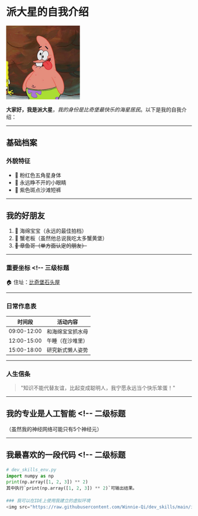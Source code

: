 # 派大星的自我介绍 <!-- 一级标题 -->

<img src="https://github.com/tonystark0974/iron/blob/master/images/OIP.jpg" width="200" alt="派大星形象">

**大家好，我是派大星**，_我的身份是比奇堡最快乐的海星居民_。以下是我的自我介绍：

---

## 基础档案 <!-- 二级标题 -->

### 外貌特征 <!-- 三级标题 -->
- 🎨 粉红色五角星身体  
- 👀 永远睁不开的小眼睛  
- 👖 紫色斑点沙滩短裤  

---

## 我的好朋友 <!-- 二级标题 -->
1. 🧽 海绵宝宝（永远的最佳拍档）  
2. 🦀 蟹老板（虽然他总说我吃太多蟹黄堡）  
3. <del>🐙 章鱼哥（单方面认定的朋友）</del>  

---

### 重要坐标 <!-- 三级标题  
🏠 住址：[比奇堡石头屋](https://th.bing.com/th/id/R.6357f8779efd4bc24113c46c22e6e67e?rik=fSOEWgsfFqc%2fNw&riu=http%3a%2f%2fwww.hereinuk.com%2fwp-content%2fuploads%2f2019%2f03%2f0-2965.jpg&ehk=BIcMOoXdB4L8Sv34EdJAlys%2bMeFzRnfG6dVt4OLSuKY%3d&risl=&pid=ImgRaw&r=0)  

---

### 日常作息表 <!-- 三级标题 -->
| 时间段       | 活动内容            |
|--------------|-------------------|
| 09:00-12:00  | 和海绵宝宝抓水母    |
| 12:00-15:00  | 午睡（在沙堆里）    |
| 15:00-18:00  | 研究新式懒人姿势    |

---

### 人生信条 <!-- 三级标题 -->
> "知识不能代替友谊，比起变成聪明人，我宁愿永远当个快乐笨蛋！"  

---

## 我的专业是人工智能 <!-- 二级标题  
（虽然我的神经网络可能只有5个神经元）

---

## 我最喜欢的一段代码 <!-- 二级标题  
```python
# dev_skills_env.py
import numpy as np
print(np.array([1, 2, 3]) ** 2)
其中执行`print(np.array([1, 2, 3]) ** 2)`可输出结果。

### 我可以在IDE上使用我建立的虚拟环境
<img src="https://raw.githubusercontent.com/Winnie-Qi/dev_skills/main/images/pic2.jpg" width="800" alt="截图二">

